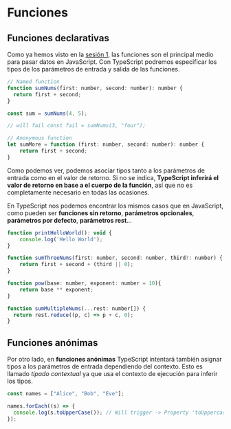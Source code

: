 # Funciones

## Funciones declarativas

Como ya hemos visto en la [sesión 1](../../beginner/8_funciones/README.md), las funciones son el principal medio para pasar datos en JavaScript. Con TypeScript podremos especificar los tipos de los parámetros de entrada y salida de las funciones.

```javascript
// Named function
function sumNums(first: number, second: number): number {
  return first + second;
}

const sum = sumNums(4, 5);

// will fail const fail = sumNums(3, "four");

// Anonymous function
let sumMore = function (first: number, second: number): number {
    return first + second;
}
```

Como podemos ver, podemos asociar tipos tanto a los parámetros de entrada como en el valor de retorno. Si no se indica, **TypeScript inferirá el valor de retorno en base a el cuerpo de la función**, así que no es completamente necesario en todas las ocasiones.

En TypeScript nos podemos encontrar los mismos casos que en JavaScript, como pueden ser **funciones sin retorno**, **parámetros opcionales**, **parámetros por defecto**, **parámetros rest**...

```javascript
function printHelloWorld(): void {
    console.log('Hello World');
}

function sumThreeNums(first: number, second: number, third?: number) {
    return first + second + (third || 0);
}

function pow(base: number, exponent: number = 10){
    return base ** exponent;
}

function sumMultipleNums(...rest: number[]) {
  return rest.reduce((p, c) => p + c, 0);
}
```

## Funciones anónimas

Por otro lado, en **funciones anónimas** TypeScript intentará también asignar tipos a los parámetros de entrada dependiendo del contexto. Esto es llamado *tipado contextual* ya que usa el contexto de ejecución para inferir los tipos.

```javascript
const names = ["Alice", "Bob", "Eve"];

names.forEach((s) => {
  console.log(s.toUpperCase()); // Will trigger -> Property 'toUppercase' does not exist on type 'string'. Did you mean 'toUpperCase'?
});
```
